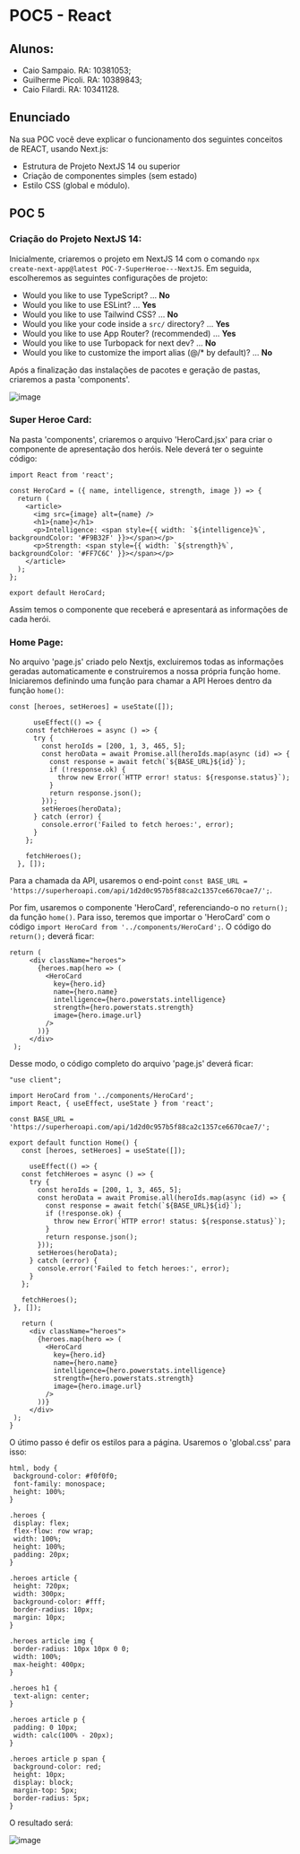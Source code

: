 # POC5 - React

## Alunos:

* Caio Sampaio. RA: 10381053;
* Guilherme Picoli. RA: 10389843;
* Caio Filardi. RA: 10341128.

## Enunciado

Na sua POC você deve explicar o funcionamento dos seguintes conceitos de REACT, usando Next.js:
- Estrutura de Projeto NextJS 14 ou superior
- Criação de componentes simples (sem estado)
- Estilo CSS (global e módulo). 

## POC 5

### **Criação do Projeto NextJS 14**:

Inicialmente, criaremos o projeto em NextJS 14 com o comando `npx create-next-app@latest POC-7-SuperHeroe---NextJS`. Em seguida, escolheremos as seguintes configurações de projeto:

- Would you like to use TypeScript? ... **No**
- Would you like to use ESLint? ... **Yes**
- Would you like to use Tailwind CSS? ... **No**
- Would you like your code inside a `src/` directory? ... **Yes**
- Would you like to use App Router? (recommended) ... **Yes**
- Would you like to use Turbopack for next dev? ... **No**
- Would you like to customize the import alias (@/* by default)? ... **No**

Após a finalização das instalações de pacotes e geração de pastas, criaremos a pasta 'components'.

![image](https://github.com/user-attachments/assets/aedd51af-ce50-4a20-9544-e1ca47b2e916)


### **Super Heroe Card**:

Na pasta 'components', criaremos o arquivo 'HeroCard.jsx' para criar o componente de apresentação dos heróis. Nele deverá ter o seguinte código:

```
import React from 'react';

const HeroCard = ({ name, intelligence, strength, image }) => {
  return (
    <article>
      <img src={image} alt={name} />
      <h1>{name}</h1>
      <p>Intelligence: <span style={{ width: `${intelligence}%`, backgroundColor: '#F9B32F' }}></span></p>
      <p>Strength: <span style={{ width: `${strength}%`, backgroundColor: '#FF7C6C' }}></span></p>
    </article>
  );
};

export default HeroCard;
```

Assim temos o componente que receberá e apresentará as informações de cada herói.

### **Home Page**:

No arquivo 'page.js' criado pelo Nextjs, excluiremos todas as informações geradas automaticamente e construiremos a nossa própria função home. Iniciaremos definindo uma função para chamar a API Heroes dentro da função `home()`:

```
const [heroes, setHeroes] = useState([]);

      useEffect(() => {
    const fetchHeroes = async () => {
      try {
        const heroIds = [200, 1, 3, 465, 5];
        const heroData = await Promise.all(heroIds.map(async (id) => {
          const response = await fetch(`${BASE_URL}${id}`);
          if (!response.ok) {
            throw new Error(`HTTP error! status: ${response.status}`);
          }
          return response.json();
        }));
        setHeroes(heroData);
      } catch (error) {
        console.error('Failed to fetch heroes:', error);
      }
    };

    fetchHeroes();
  }, []);
```
 Para a chamada da API, usaremos o end-point `const BASE_URL = 'https://superheroapi.com/api/1d2d0c957b5f88ca2c1357ce6670cae7/';`.

 Por fim, usaremos o componente 'HeroCard', referenciando-o no `return();` da função `home()`. Para isso, teremos que importar o 'HeroCard' com o código `import HeroCard from '../components/HeroCard';`. O código do `return();` deverá ficar:

 ```
return (
      <div className="heroes">
        {heroes.map(hero => (
          <HeroCard
            key={hero.id}
            name={hero.name}
            intelligence={hero.powerstats.intelligence}
            strength={hero.powerstats.strength}
            image={hero.image.url}
          />
        ))}
      </div>
  );
 ```

Desse modo, o código completo do arquivo 'page.js' deverá ficar:

 ```
"use client";

import HeroCard from '../components/HeroCard';
import React, { useEffect, useState } from 'react';

const BASE_URL = 'https://superheroapi.com/api/1d2d0c957b5f88ca2c1357ce6670cae7/';

export default function Home() {
    const [heroes, setHeroes] = useState([]);

      useEffect(() => {
    const fetchHeroes = async () => {
      try {
        const heroIds = [200, 1, 3, 465, 5];
        const heroData = await Promise.all(heroIds.map(async (id) => {
          const response = await fetch(`${BASE_URL}${id}`);
          if (!response.ok) {
            throw new Error(`HTTP error! status: ${response.status}`);
          }
          return response.json();
        }));
        setHeroes(heroData);
      } catch (error) {
        console.error('Failed to fetch heroes:', error);
      }
    };

    fetchHeroes();
  }, []);
  
    return (
      <div className="heroes">
        {heroes.map(hero => (
          <HeroCard
            key={hero.id}
            name={hero.name}
            intelligence={hero.powerstats.intelligence}
            strength={hero.powerstats.strength}
            image={hero.image.url}
          />
        ))}
      </div>
  );
}
 ```

O útimo passo é defir os estilos para a página. Usaremos o 'global.css' para isso:

 ```
html, body {
  background-color: #f0f0f0;
  font-family: monospace;
  height: 100%;
}

.heroes {
  display: flex;
  flex-flow: row wrap;
  width: 100%;
  height: 100%;
  padding: 20px;
}

.heroes article {
  height: 720px;
  width: 300px;
  background-color: #fff;
  border-radius: 10px;
  margin: 10px;
}

.heroes article img {
  border-radius: 10px 10px 0 0;
  width: 100%;
  max-height: 400px;
}

.heroes h1 {
  text-align: center;
}

.heroes article p {
  padding: 0 10px;
  width: calc(100% - 20px);
}

.heroes article p span {
  background-color: red;
  height: 10px;
  display: block;
  margin-top: 5px;
  border-radius: 5px;
}
 ```

O resultado será:

![image](https://github.com/user-attachments/assets/0065e6ac-9a1e-4957-a98e-b2efcf91c908)

